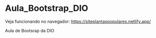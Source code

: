 # Aula_Bootstrap_DIO
 Veja funcionando no navegador: https://siteplantaspopulares.netlify.app/
 
 Aula de Bootsrap da DIO
